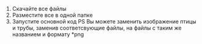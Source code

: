 1) Скачайте все файлы
2) Разместите все в одной папке
3) Запустите основной код
PS Вы можете заменить изображение птицы и трубы, заменив соответсвующие файлы, на файлы с таким же названием и формату *png
